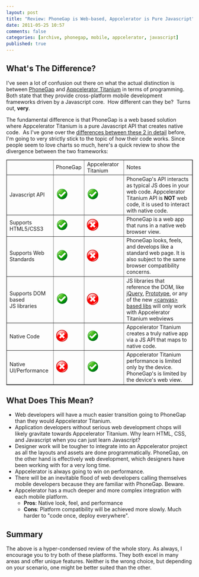 ```yaml
---
layout: post
title: "Review: PhoneGap is Web-based, Appcelerator is Pure Javascript"
date: 2011-05-25 10:57
comments: false
categories: [archive, phonegap, mobile, appcelerator, javascript]
published: true
---
```


## What's The Difference?
I've seen a lot of confusion out there on what the actual distinction is between <a href="http://www.phonegap.com/" target="_blank">PhoneGap</a> and <a href="http://www.appcelerator.com/" target="_blank">Appcelerator Titanium</a> in terms of programming.  Both state that they provide cross-platform mobile development frameworks driven by a Javascript core.  How different can they be?  Turns out, <strong>very</strong>.

The fundamental difference is that PhoneGap is a web based solution where Appcelerator Titanium is a pure Javascript API that creates native code.  As I've gone over the <a href="http://savagelook.com/blog/portfolio/a-deeper-look-at-appcelerator-and-phonegap">differences between these 2 in detail</a> before, I'm going to very strictly stick to the topic of how their code works.  Since people seem to love charts so much, here's a quick review to show the divergence between the two frameworks:

<table border="1" class="compare_table" cellspacing="0">
	<tr class="compare_title">
		<td>&nbsp;</td>
		<td>PhoneGap</td>
		<td>Appcelerator Titanium</td>
                <td>Notes</td>
	</tr>
	<tr>
		<td>Javascript API</td>
		<td><img src="/images/yes.gif"/></td>
		<td><img src="/images/yes.gif"/></td>
                <td>PhoneGap's API interacts as typical JS does in your web code. Appcelerator Titanium API is <strong>NOT</strong> web code, it is used to interact with native code.</td>
	</tr>
	<tr>
		<td>Supports HTML5/CSS3</td>
		<td><img src="/images/yes.gif"/></td>
		<td><img src="/images/no.jpg"/></td>
                <td>PhoneGap is a web app that runs in a native web browser view.</td>
	</tr>
	<tr>
		<td>Supports Web Standards</td>
		<td><img src="/images/yes.gif"/></td>
		<td><img src="/images/no.jpg"/></td>
                <td>PhoneGap looks, feels, and develops like a standard web page. It is also subject to the same browser compatibility concerns.</td>
	</tr>
	<tr>
		<td>Supports DOM based<br>JS libraries</td>
		<td><img src="/images/yes.gif"/></td>
		<td><img src="/images/no.jpg"/></td>
                <td>JS libraries that reference the DOM, like <a href="http://jquery.com/" target="_blank">jQuery</a>, <a href="http://www.prototypejs.org/" target="_blank">Prototype</a>, or any of the new <a href="http://processingjs.org/" target="_blank">&lt;canvas&gt; based libs</a> will only work with Appcelerator Titanium webviews</td>
	</tr>
	<tr>
		<td>Native Code</td>
		<td><img src="/images/no.jpg"/></td>
		<td><img src="/images/yes.gif"/></td>
                <td>Appcelerator Titanium creates a truly native app via a JS API that maps to native code. </td>
	</tr>
	<tr>
		<td>Native UI/Performance</td>
		<td><img src="/images/no.jpg"/></td>
		<td><img src="/images/yes.gif"/></td>
                <td>Appcelerator Titanium performance is limited only by the device. PhoneGap's is limited by the device's web view.</td>
	</tr>
</table>

## What Does This Mean?
<ul>
    <li>Web developers will have a much easier transition going to PhoneGap than they would Appcelerator Titanium.</li>
    <li>Application developers without serious web development chops will likely gravitate towards Appcelerator Titanium.  Why learn HTML, CSS, and Javascript when you can just learn Javascript?</li>
    <li>Designer work will be tougher to integrate into an Appcelerator project as all the layouts and assets are done programmatically. PhoneGap, on the other hand is effectively web development, which designers have been working with for a very long time.</li>
    <li>Appcelerator is always going to win on performance.</li>
    <li>There will be an inevitable flood of web developers calling themselves mobile developers because they are familiar with PhoneGap. Beware.</li>
    <li>Appcelerator has a much deeper and more complex integration with each mobile platform.
        <ul>
            <li><strong>Pros</strong>: Native look, feel, and performance</li>
            <li><strong>Cons</strong>: Platform compatibility will be achieved more slowly. Much harder to "code once, deploy everywhere".</li>
        </ul>
    </li>
</ul>

## Summary
The above is a hyper-condensed review of the whole story.  As always, I encourage you to try both of these platforms.  They both excel in many areas and offer unique features.  Neither is the wrong choice, but depending on your scenario, one might be better suited than the other.